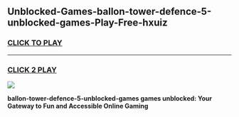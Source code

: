 
## Unblocked-Games-ballon-tower-defence-5-unblocked-games-Play-Free-hxuiz
<h3>
<a href="https://premium76.site?title=ballon-tower-defence-5-unblocked-games&ref=23A">CLICK TO PLAY</a></h3>
<hr>

<h3>
<a href="https://premium76.site?title=ballon-tower-defence-5-unblocked-games&ref=23A">CLICK 2 PLAY</a>
  
</h3>

<a href="https://premium76.site?title=ballon-tower-defence-5-unblocked-games&ref=23A"><img src="https://clearcache.store/games.png"></a>


**ballon-tower-defence-5-unblocked-games games unblocked: Your Gateway to Fun and Accessible Online Gaming**
